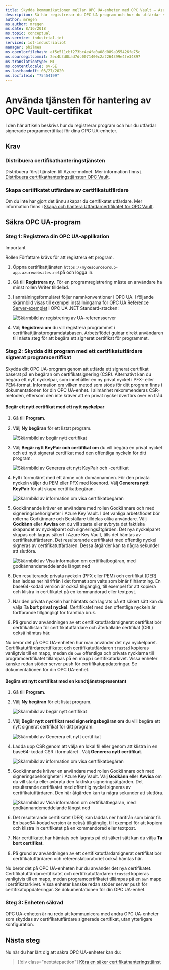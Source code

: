 ```yaml
---
title: Skydda kommunikationen mellan OPC UA-enheter med OPC Vault – Azure | Microsoft-dokument
description: Så här registrerar du OPC UA-program och hur du utfärdar signerade programcertifikat för dina OPC UA-enheter med OPC Vault.
author: mregen
ms.author: mregen
ms.date: 8/16/2018
ms.topic: conceptual
ms.service: industrial-iot
services: iot-industrialiot
manager: philmea
ms.openlocfilehash: af5e511cbf273bc4e4fa0a08d089a955426fe75c
ms.sourcegitcommit: 2ec4b3d0bad7dc0071400c2a2264399e4fe34897
ms.translationtype: MT
ms.contentlocale: sv-SE
ms.lasthandoff: 03/27/2020
ms.locfileid: "75454199"
---
```

# <a name="use-the-opc-vault-certificate-management-service"></a>Använda tjänsten för hantering av OPC Vault-certifikat

I den här artikeln beskrivs hur du registrerar program och hur du utfärdar signerade programcertifikat för dina OPC UA-enheter.

## <a name="prerequisites"></a>Krav

### <a name="deploy-the-certificate-management-service"></a>Distribuera certifikathanteringstjänsten

Distribuera först tjänsten till Azure-molnet. Mer information finns [i Distribuera certifikathanteringstjänsten OPC Vault](howto-opc-vault-deploy.md).

### <a name="create-the-issuer-ca-certificate"></a>Skapa certifikatet utfärdare av certifikatutfärdare

Om du inte har gjort det ännu skapar du certifikatet utfärdare. Mer information finns i [Skapa och hantera Utfärdarcertifikatet för OPC Vault](howto-opc-vault-manage.md).

## <a name="secure-opc-ua-applications"></a>Säkra OPC UA-program

### <a name="step-1-register-your-opc-ua-application"></a>Steg 1: Registrera din OPC UA-applikation 

> [!IMPORTANT]
> Rollen Författare krävs för att registrera ett program.

1. Öppna certifikattjänsten `https://myResourceGroup-app.azurewebsites.net`på och logga in.
2. Gå till **Registrera ny**. För en programregistrering måste en användare ha minst rollen Writer tilldelad.
2. I anmälningsformuläret följer namnkonventioner i OPC UA. I följande skärmbild visas till exempel inställningarna för [OPC UA Reference Server-exemplet](https://github.com/OPCFoundation/UA-.NETStandard/tree/master/SampleApplications/Workshop/Reference) i OPC UA .NET Standard-stacken:

   ![Skärmbild av registrering av UA-referensserver](media/howto-opc-vault-secure/reference-server-registration.png "Registrering av UA-referensserver")

5. Välj **Registrera om** du vill registrera programmet i certifikattjänstprogramdatabasen. Arbetsflödet guidar direkt användaren till nästa steg för att begära ett signerat certifikat för programmet.

### <a name="step-2-secure-your-application-with-a-ca-signed-application-certificate"></a>Steg 2: Skydda ditt program med ett certifikatutfärdare signerat programcertifikat

Skydda ditt OPC UA-program genom att utfärda ett signerat certifikat baserat på en begäran om certifikatsignering (CSR). Alternativt kan du begära ett nytt nyckelpar, som innehåller en ny privat nyckel i PFX- eller PEM-format. Information om vilken metod som stöds för ditt program finns i dokumentationen för din OPC UA-enhet. I allmänhet rekommenderas CSR-metoden, eftersom den inte kräver att en privat nyckel överförs över en tråd.

#### <a name="request-a-new-certificate-with-a-new-keypair"></a>Begär ett nytt certifikat med ett nytt nyckelpar

1. Gå till **Program**.
3. Välj **Ny begäran** för ett listat program.

   ![Skärmbild av begär nytt certifikat](media/howto-opc-vault-secure/request-new-certificate.png "Begär nytt certifikat")

3. Välj **Begär nytt KeyPair och certifikat om** du vill begära en privat nyckel och ett nytt signerat certifikat med den offentliga nyckeln för ditt program.

   ![Skärmbild av Generera ett nytt KeyPair och -certifikat](media/howto-opc-vault-secure/generate-new-key-pair.png "Generera nytt nyckelpar")

4. Fyll i formuläret med ett ämne och domännamnen. För den privata nyckeln väljer du PEM eller PFX med lösenord. Välj **Generera nytt KeyPair** för att skapa certifikatbegäran.

   ![Skärmbild av information om visa certifikatbegäran](media/howto-opc-vault-secure/approve-reject.png "Godkänna certifikat")

5. Godkännande kräver en användare med rollen Godkännare och med signeringsbehörigheter i Azure Key Vault. I det vanliga arbetsflödet bör rollerna Godkännare och Beställare tilldelas olika användare. Välj **Godkänn** eller **Avvisa** om du vill starta eller avbryta det faktiska skapandet av nyckelparet och signeringsåtgärden. Det nya nyckelparet skapas och lagras säkert i Azure Key Vault, tills det hämtas av certifikatutfärdaren. Det resulterande certifikatet med offentlig nyckel signeras av certifikatutfärdaren. Dessa åtgärder kan ta några sekunder att slutföra.

   ![Skärmbild av Visa information om certifikatbegäran, med godkännandemeddelande längst ned](media/howto-opc-vault-secure/view-key-pair.png "Visa nyckelpar")

7. Den resulterande privata nyckeln (PFX eller PEM) och certifikat (DER) kan laddas ner härifrån i det format som valts som binär filhämtning. En base64-kodad version är också tillgänglig, till exempel för att kopiera och klistra in certifikatet på en kommandorad eller textpost. 
8. När den privata nyckeln har hämtats och lagrats på ett säkert sätt kan du välja **Ta bort privat nyckel**. Certifikatet med den offentliga nyckeln är fortfarande tillgängligt för framtida bruk.
9. På grund av användningen av ett certifikatutfärdarsignerat certifikat bör certifikatlistan för certifikatutfärdare och återkallade certifikat (CRL) också hämtas här.

Nu beror det på OPC UA-enheten hur man använder det nya nyckelparet. Certifikatutfärdarcertifikatet och certifikatutfärdaren `trusted` kopieras vanligtvis till en mapp, medan de `own` offentliga och privata nycklarna till programcertifikatet tillämpas på en mapp i certifikatarkivet. Vissa enheter kanske redan stöder server push för certifikatuppdateringar. Se dokumentationen för din OPC UA-enhet.

#### <a name="request-a-new-certificate-with-a-csr"></a>Begära ett nytt certifikat med en kundtjänstrepresentant 

1. Gå till **Program**.
3. Välj **Ny begäran** för ett listat program.

   ![Skärmbild av begär nytt certifikat](media/howto-opc-vault-secure/request-new-certificate.png "Begär nytt certifikat")

3. Välj **Begär nytt certifikat med signeringsbegäran om** du vill begära ett nytt signerat certifikat för ditt program.

   ![Skärmbild av Generera ett nytt certifikat](media/howto-opc-vault-secure/generate-new-certificate.png "Generera nytt certifikat")

4. Ladda upp CSR genom att välja en lokal fil eller genom att klistra in en base64-kodad CSR i formuläret . Välj **Generera nytt certifikat**.

   ![Skärmbild av information om visa certifikatbegäran](media/howto-opc-vault-secure/approve-reject-csr.png "Godkänna kundtjänstrepresentant")

5. Godkännande kräver en användare med rollen Godkännare och med signeringsbehörigheter i Azure Key Vault. Välj **Godkänn** eller **Avvisa** om du vill starta eller avbryta den faktiska signeringsåtgärden. Det resulterande certifikatet med offentlig nyckel signeras av certifikatutfärdaren. Den här åtgärden kan ta några sekunder att slutföra.

   ![Skärmbild av Visa information om certifikatbegäran, med godkännandemeddelande längst ned](media/howto-opc-vault-secure/view-cert-csr.png "Visa certifikat")

6. Det resulterande certifikatet (DER) kan laddas ner härifrån som binär fil. En base64-kodad version är också tillgänglig, till exempel för att kopiera och klistra in certifikatet på en kommandorad eller textpost. 
10. När certifikatet har hämtats och lagrats på ett säkert sätt kan du välja **Ta bort certifikat**.
11. På grund av användningen av ett certifikatutfärdarsignerat certifikat bör certifikatutfärdaren och referenslaboratoriet också hämtas här.

Nu beror det på OPC UA-enheten hur du använder det nya certifikatet. Certifikatutfärdarcertifikatet och certifikatutfärdaren `trusted` kopieras vanligtvis till en mapp, medan programcertifikatet tillämpas på en `own` mapp i certifikatarkivet. Vissa enheter kanske redan stöder server push för certifikatuppdateringar. Se dokumentationen för din OPC UA-enhet.

### <a name="step-3-device-secured"></a>Steg 3: Enheten säkrad

OPC UA-enheten är nu redo att kommunicera med andra OPC UA-enheter som skyddas av certifikatutfärdare signerade certifikat, utan ytterligare konfiguration.

## <a name="next-steps"></a>Nästa steg

Nu när du har lärt dig att säkra OPC UA-enheter kan du:

> [!div class="nextstepaction"]
> [Köra en säker certifikathanteringstjänst](howto-opc-vault-secure-ca.md)
